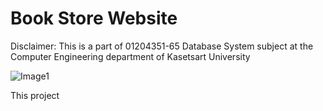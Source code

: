 # Book Store Website
Disclaimer:
This is a part of 01204351-65 Database System subject at the Computer Engineering department of Kasetsart University

![Image1](../Image/1.png)

This project 
